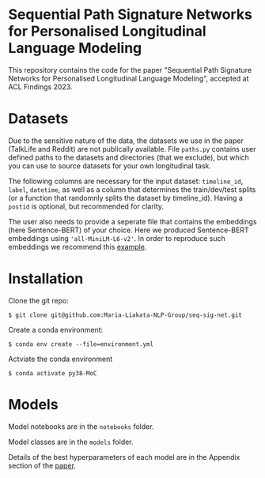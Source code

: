 # Sequential Path Signature Networks for Personalised Longitudinal Language Modeling

This repository contains the code for the paper "Sequential Path Signature Networks for Personalised Longitudinal Language Modeling", accepted at ACL Findings 2023.

# Datasets

Due to the sensitive nature of the data, the datasets we use in the paper (TalkLife and Reddit) are not publically available. File `paths.py` contains user defined paths to the datasets and directories (that we exclude), but which you can use to source datasets for your own longitudinal task. 

The following columns are necessary for the input dataset: `timeline_id`, `label`, `datetime`, as well as a column that determines the train/dev/test splits (or a function that randomnly splits the dataset by timeline_id). Having a `postid` is optional, but recommended for clarity. 

The user also needs to provide a seperate file that contains the embeddings (here Sentence-BERT) of your choice. Here we produced Sentence-BERT embeddings using `'all-MiniLM-L6-v2'`. In order to reproduce such embeddings we recommend this [example](https://www.sbert.net/#usage).

# Installation

Clone the git repo:

```$ git clone git@github.com:Maria-Liakata-NLP-Group/seq-sig-net.git```

Create a conda environment:

```$ conda env create --file=environment.yml```

Actviate the conda environment

```$ conda activate py38-MoC```

# Models

Model notebooks are in the `notebooks` folder.

Model classes are in the `models` folder.

Details of the best hyperparameters of each model are in the Appendix section of the [paper](https://github.com/Maria-Liakata-NLP-Group/seq-sig-net/blob/main/paper.pdf).